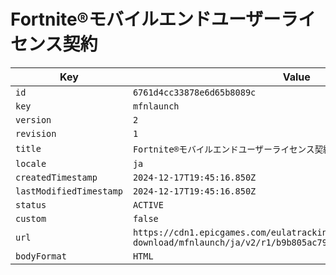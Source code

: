 # Fortnite®モバイルエンドユーザーライセンス契約

| Key | Value |
| --- | ----- |
| `id` | `6761d4cc33878e6d65b8089c` |
| `key` | `mfnlaunch` |
| `version` | `2` |
| `revision` | `1` |
| `title` | `Fortnite®モバイルエンドユーザーライセンス契約` |
| `locale` | `ja` |
| `createdTimestamp` | `2024-12-17T19:45:16.850Z` |
| `lastModifiedTimestamp` | `2024-12-17T19:45:16.850Z` |
| `status` | `ACTIVE` |
| `custom` | `false` |
| `url` | `https://cdn1.epicgames.com/eulatracking-download/mfnlaunch/ja/v2/r1/b9b805ac79b56dabf4ae226ef1261cdf.pdf` |
| `bodyFormat` | `HTML` |
